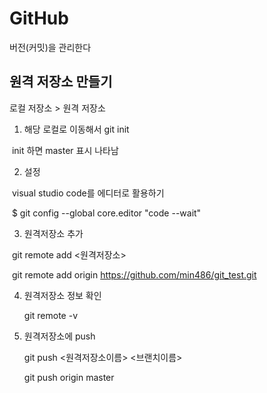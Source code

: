 # GitHub

버전(커밋)을 관리한다



## 원격 저장소 만들기

로컬 저장소 > 원격 저장소



1. 해당 로컬로 이동해서 git init

​		init 하면 master 표시 나타남

2. 설정

​	visual studio code를 에디터로 활용하기

​	$ git config --global core.editor "code --wait"

3. 원격저장소 추가

​	git remote add <원격저장소> <url>

​	git remote add origin https://github.com/min486/git_test.git

4. 원격저장소 정보 확인

   git remote -v

5. 원격저장소에 push

   git push <원격저장소이름> <브랜치이름>

   git push origin master